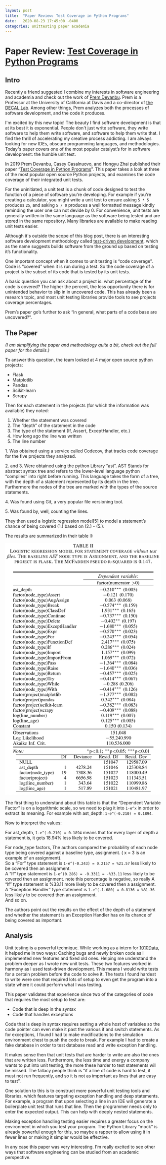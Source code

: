 ```yaml
---
layout: post
title:  "Paper Review: Test Coverage in Python Programs"
date:   2020-08-23 17:45:00 -0400
categories: unittesting paper academia
---
```

# Paper Review: [Test Coverage in Python Programs](https://www.cs.ucdavis.edu/~devanbu/msr2019.pdf)

## Intro
Recently a friend suggested I combine my interests in software engineering and academia and check out the work of [Prem Devanbu](https://www.cs.ucdavis.edu/~devanbu/). Prem is a Professor at the University of California at Davis and a co-director of [the DECAL Lab](https://decallab.cs.ucdavis.edu/). Among other things, Prem analyzes both the processes of software development, and the code it produces.

I'm excited by this new topic! The beauty I find software development is that at its best it is exponential. People don't just write software, they write software to help them write software, and software to help them write that. I find the thrill of accelerating my creative process addicting. I am always looking for new IDEs, obscure programming languages, and methodologies. Today's paper covers one of the most popular catalyst’s for in software development: the humble unit test.

In 2019 Prem Devanbu, Casey Casalnuovo, and Hongyu Zhai published their paper “[Test Coverage in Python Programs](ttps://www.cs.ucdavis.edu/~devanbu/msr2019.pdf)”. This paper takes a look at three of the most popular open source Python projects, and examines the code coverage of their integrated unit tests.

For the uninitiated, a unit test is a chunk of code designed to test the function of a piece of software you're developing. For example if you're creating a calculator, you might write a unit test to ensure asking `5 * 5` produces `25`, and asking `5 / 0`  produces a well formatted message kindly reminding the user one can not devide by 0. For convenience, unit tests are generally written in the same language as the software being tested and are stored in the same repository. Many libraries are available to make reading unit tests easier.

Although it's outside the scope of this blog post, there is an interesting software development methodology called [test-driven development](https://en.wikipedia.org/wiki/Test-driven_development), which as the name suggests builds software from the ground up based on testing it’s functionality.

One important concept when it comes to unit testing is “code coverage”. Code is “covered” when it is run during a test. So the code coverage of a project is the subset of its code that is tested by its unit tests.

A basic question you can ask about a project is: what percentage of the code is covered? The higher the percent, the less opportunity there is for unintended behavior to slip in in uncovered code. This has already been a research topic, and most unit testing libraries provide tools to see projects coverage percentages.

Prem’s paper go’s further to ask “In general, what parts of a code base are uncovered?”.

## The Paper
*(I am simplifying the paper and methodology quite a bit, check out the full paper for the details.)*

To answer this question, the team looked at 4 major open source python projects:
- Flask
- Matplotlib
- Pandas
- Scikit-learn
- Scrapy

Then for each statement in the projects (for which the information was available) they noted:
1. Whether the statement was covered
2. The “depth” of the statement in the code
3. The type of the statement (If, Assert, ExceptHandler, etc.)
4. How long ago the line was written
5. The line number

1\. Was obtained using a service called Codecov, that tracks code coverage for the five projects they analyzed.

2\. and 3. Were obtained using the python Library “ast”. AST Stands for abstract syntax tree and refers to the lower-level language python “compiles” into right before running. This language takes the form of a tree, with the depth of a  statement represented by its depth in the tree. Furthermore the nodes of the tree are marked with  the types of the source statements. 

4\. Was found using Git, a very popular file versioning tool.

5\.  Was found by, well, counting the lines.

They then used a logistic regression model[5] to model a statement’s chance of being covered (1.) based on (2.) - (5.).

The results are summarized in their table II:

![Table of data](/assets/blog/img/table001.png)

The first thing to understand about this table is that the “Dependent Variable Factor” is on a logarithmic scale, so we need to plug it into `1-e^x`  in order to extract its meaning.
For example with ast_depth: `1-e^(-0.210) = 0.1894`.

Now to interpret the values:

For ast_depth, `1-e^(-0.210) = 0.1894` means that for every layer of depth a statement is, it gets 18.94% less likely to be covered.

For node_type factors, The authors compared the probability of each node type  being covered against a baseline type, assignment. ( x = 3  is an example of an assignment).  
So a “For” type statement is `1-e^(-0.243) = 0.2157 = %21.57` less likely to be covered then an assignment.  
A “If” type statement is `1-e^(0.286) = -0.3311 = -%33.11` less likely to be covered then an assignment.  note this percentage is negative, so really A “If” type statement is %33.11 more likely to be covered then a assignment.  
A “Exception Handler” type statement is `1-e^(-1.680) = 0.8136 = %81.36` less likely to be covered then an assignment.  
And so on.

The authors point out the results on the effect of the depth of a statement and whether the statement is an Exception Handler has on its chance of being covered as important.

## Analysis

Unit testing is a powerful technique. While working as a intern for [1010Data](https://www.1010data.com/), it helped me in two ways:
Caching bugs and newly broken code as I implemented new features and fixed old ones.
Helping me understand the problem deeper as I wrote new unit tests.
These two features worked in harmony as I used test-driven development. This means I would write tests for a certain problem before the code to solve it.
The tests I found hardest to write were one that required lots of setup to even get the program into a state where it could perform what I was testing.

This paper validates that experience since two of the categories of code that requires the most setup to test are:
- Code that is deep in the syntax
- Code that handles exceptions

Code that is deep in syntax requires setting a whole host of variables so the code pointer can even make it past the various if and switch statements.
As for exceptions, I found I had to make modifications to the simulation environment chest to push the code to break. For example I had to  create a fake database in order to test database read and write exception handling.

It makes sense then that unit tests that are harder to write are also the ones that are written less.
Furthermore, the less time and energy a company wants to put into unit testing, the more these harder to test statements will be missed.
The fallacy people think is “if a line of code is hard to test, it must not run frequently, and so it is not  as important as lines that are easy to test”.

One solution to this is to construct more powerful unit testing tools and libraries,  which features targeting exception handling and deep statements.  For example, a program that upon selecting a line in an IDE  will generate a boilerplate unit test that runs that line. Then the programmer needs only to enter the expected output.  This can help with deeply nested statements.

Making exception handling testing easier requires a greater focus on the environment in which you test your program. The Python Library “mock” is already  powerful enough for this, so maybe a rapper to allow using it in fewer lines or making it simpler would be effective.

In any case this paper was very interesting.  I'm really excited to see other ways that software engineering can be studied from an academic perspective.

